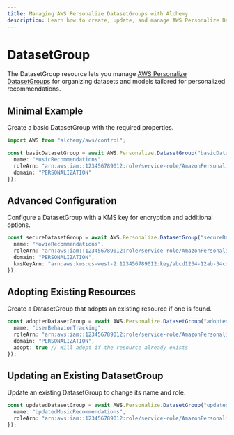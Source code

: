 ```yaml
---
title: Managing AWS Personalize DatasetGroups with Alchemy
description: Learn how to create, update, and manage AWS Personalize DatasetGroups using Alchemy Cloud Control.
---
```


# DatasetGroup

The DatasetGroup resource lets you manage [AWS Personalize DatasetGroups](https://docs.aws.amazon.com/personalize/latest/userguide/) for organizing datasets and models tailored for personalized recommendations.

## Minimal Example

Create a basic DatasetGroup with the required properties.

```ts
import AWS from "alchemy/aws/control";

const basicDatasetGroup = await AWS.Personalize.DatasetGroup("basicDatasetGroup", {
  name: "MusicRecommendations",
  roleArn: "arn:aws:iam::123456789012:role/service-role/AmazonPersonalize-Role",
  domain: "PERSONALIZATION"
});
```

## Advanced Configuration

Configure a DatasetGroup with a KMS key for encryption and additional options.

```ts
const secureDatasetGroup = await AWS.Personalize.DatasetGroup("secureDatasetGroup", {
  name: "MovieRecommendations",
  roleArn: "arn:aws:iam::123456789012:role/service-role/AmazonPersonalize-Role",
  domain: "PERSONALIZATION",
  kmsKeyArn: "arn:aws:kms:us-west-2:123456789012:key/abcd1234-12ab-34cd-56ef-1234567890ab"
});
```

## Adopting Existing Resources

Create a DatasetGroup that adopts an existing resource if one is found.

```ts
const adoptedDatasetGroup = await AWS.Personalize.DatasetGroup("adoptedDatasetGroup", {
  name: "UserBehaviorTracking",
  roleArn: "arn:aws:iam::123456789012:role/service-role/AmazonPersonalize-Role",
  domain: "PERSONALIZATION",
  adopt: true // Will adopt if the resource already exists
});
```

## Updating an Existing DatasetGroup

Update an existing DatasetGroup to change its name and role.

```ts
const updatedDatasetGroup = await AWS.Personalize.DatasetGroup("updatedDatasetGroup", {
  name: "UpdatedMusicRecommendations",
  roleArn: "arn:aws:iam::123456789012:role/service-role/AmazonPersonalize-Role"
});
```